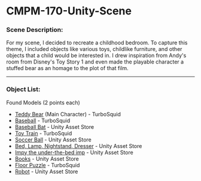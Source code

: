# CMPM-170-Unity-Scene

### Scene Description:

For my scene, I decided to recreate a childhood bedroom. To capture this theme, I included objects like various toys, childlike furniture,
and other objects that a child would be interested in. I drew inspiration from Andy's room from Disney's Toy Story 1 and even made the
playable character a stuffed bear as an homage to the plot of that film.

---

### Object List:

Found Models (2 points each)

- [Teddy Bear](https://www.turbosquid.com/3d-models/free-teddy-bear-3d-model/955596) (Main Character) - TurboSquid
- [Baseball](https://www.turbosquid.com/3d-models/baseball-ball-3d-1552528#) - TurboSquid
- [Baseball Bat](https://assetstore.unity.com/packages/3d/props/weapons/baseball-bats-pack-102171) - Unity Asset Store
- [Toy Train](https://www.turbosquid.com/3d-models/3d-toy-train-1919227) - TurboSquid
- [Soccer Ball](https://assetstore.unity.com/packages/3d/low-polygon-soccer-ball-84382) - Unity Asset Store
- [Bed, Lamp, Nightstand, Dresser](https://assetstore.unity.com/packages/3d/props/furniture/bed-bath-furniture-pack-134117) - Unity Asset Store
- [Impy the under-the-bed imp](https://assetstore.unity.com/packages/3d/characters/humanoids/lesser-imp-126799) - Unity Asset Store
- [Books](https://assetstore.unity.com/packages/3d/props/interior/books-3356) - Unity Asset Store
- [Floor Puzzle](https://www.turbosquid.com/3d-models/puzzle-mat-3d-model-1195442) - TurboSquid
- [Robot](https://assetstore.unity.com/packages/3d/characters/picolabo-218332#content) - Unity Asset Store
